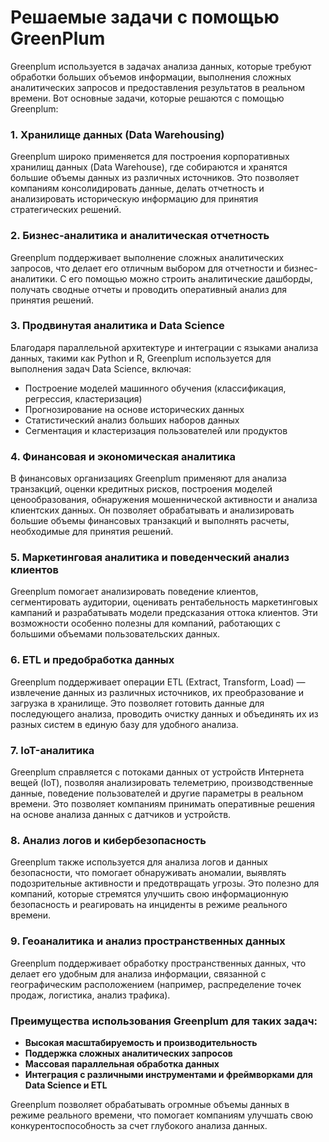# Решаемые задачи с помощью GreenPlum
Greenplum используется в задачах анализа данных, которые требуют обработки больших объемов информации, выполнения сложных аналитических запросов и предоставления результатов в реальном времени. Вот основные задачи, которые решаются с помощью Greenplum:

### 1. **Хранилище данных (Data Warehousing)**
   Greenplum широко применяется для построения корпоративных хранилищ данных (Data Warehouse), где собираются и хранятся большие объемы данных из различных источников. Это позволяет компаниям консолидировать данные, делать отчетность и анализировать историческую информацию для принятия стратегических решений.

### 2. **Бизнес-аналитика и аналитическая отчетность**
   Greenplum поддерживает выполнение сложных аналитических запросов, что делает его отличным выбором для отчетности и бизнес-аналитики. С его помощью можно строить аналитические дашборды, получать сводные отчеты и проводить оперативный анализ для принятия решений.

### 3. **Продвинутая аналитика и Data Science**
   Благодаря параллельной архитектуре и интеграции с языками анализа данных, такими как Python и R, Greenplum используется для выполнения задач Data Science, включая:
   - Построение моделей машинного обучения (классификация, регрессия, кластеризация)
   - Прогнозирование на основе исторических данных
   - Статистический анализ больших наборов данных
   - Сегментация и кластеризация пользователей или продуктов

### 4. **Финансовая и экономическая аналитика**
   В финансовых организациях Greenplum применяют для анализа транзакций, оценки кредитных рисков, построения моделей ценообразования, обнаружения мошеннической активности и анализа клиентских данных. Он позволяет обрабатывать и анализировать большие объемы финансовых транзакций и выполнять расчеты, необходимые для принятия решений.

### 5. **Маркетинговая аналитика и поведенческий анализ клиентов**
   Greenplum помогает анализировать поведение клиентов, сегментировать аудитории, оценивать рентабельность маркетинговых кампаний и разрабатывать модели предсказания оттока клиентов. Эти возможности особенно полезны для компаний, работающих с большими объемами пользовательских данных.

### 6. **ETL и предобработка данных**
   Greenplum поддерживает операции ETL (Extract, Transform, Load) — извлечение данных из различных источников, их преобразование и загрузка в хранилище. Это позволяет готовить данные для последующего анализа, проводить очистку данных и объединять их из разных систем в единую базу для удобного анализа.

### 7. **IoT-аналитика**
   Greenplum справляется с потоками данных от устройств Интернета вещей (IoT), позволяя анализировать телеметрию, производственные данные, поведение пользователей и другие параметры в реальном времени. Это позволяет компаниям принимать оперативные решения на основе анализа данных с датчиков и устройств.

### 8. **Анализ логов и кибербезопасность**
   Greenplum также используется для анализа логов и данных безопасности, что помогает обнаруживать аномалии, выявлять подозрительные активности и предотвращать угрозы. Это полезно для компаний, которые стремятся улучшить свою информационную безопасность и реагировать на инциденты в режиме реального времени.

### 9. **Геоаналитика и анализ пространственных данных**
   Greenplum поддерживает обработку пространственных данных, что делает его удобным для анализа информации, связанной с географическим расположением (например, распределение точек продаж, логистика, анализ трафика). 

### Преимущества использования Greenplum для таких задач:
- **Высокая масштабируемость и производительность**
- **Поддержка сложных аналитических запросов**
- **Массовая параллельная обработка данных**
- **Интеграция с различными инструментами и фреймворками для Data Science и ETL**

Greenplum позволяет обрабатывать огромные объемы данных в режиме реального времени, что помогает компаниям улучшать свою конкурентоспособность за счет глубокого анализа данных.
